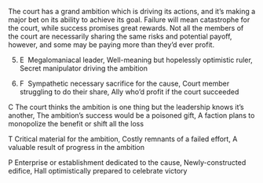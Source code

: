 The court has a grand ambition which is driving its actions, and it’s making a major bet on its ability to achieve its goal. Failure will mean catastrophe for the court, while success promises great rewards. Not all the members of the court are necessarily sharing the same risks and potential payoff, however, and some may be paying more than they’d ever profit.

5.  E  Megalomaniacal leader, Well-meaning but hopelessly optimistic ruler, Secret manipulator driving the ambition
    
6.  F  Sympathetic necessary sacrifice for the cause, Court member struggling to do their share, Ally who’d profit if the court succeeded
    

C The court thinks the ambition is one thing but the leadership knows it’s another, The ambition’s success would be a poisoned gift, A faction plans to monopolize the benefit or shift all the loss

T Critical material for the ambition, Costly remnants of a failed effort, A valuable result of progress in the ambition

P Enterprise or establishment dedicated to the cause, Newly-constructed edifice, Hall optimistically prepared to celebrate victory